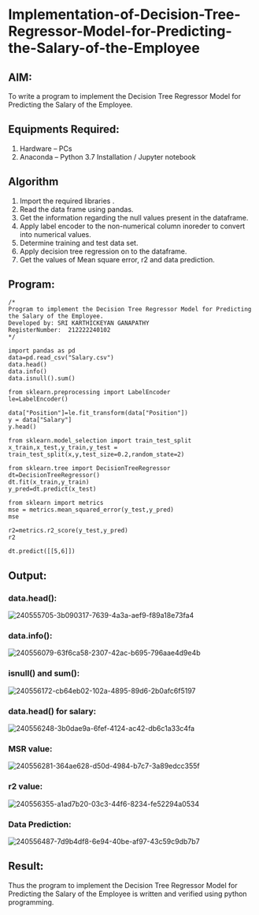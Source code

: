 # Implementation-of-Decision-Tree-Regressor-Model-for-Predicting-the-Salary-of-the-Employee

## AIM:
To write a program to implement the Decision Tree Regressor Model for Predicting the Salary of the Employee.

## Equipments Required:
1. Hardware – PCs
2. Anaconda – Python 3.7 Installation / Jupyter notebook

## Algorithm
1. Import the required libraries .
2. Read the data frame using pandas.
3. Get the information regarding the null values present in the dataframe.
4. Apply label encoder to the non-numerical column inoreder to convert into numerical values.
5. Determine training and test data set.
6. Apply decision tree regression on to the dataframe.
7. Get the values of Mean square error, r2 and data prediction.

## Program:
```
/*
Program to implement the Decision Tree Regressor Model for Predicting the Salary of the Employee.
Developed by: SRI KARTHICKEYAN GANAPATHY
RegisterNumber:  212222240102
*/

import pandas as pd
data=pd.read_csv("Salary.csv")
data.head()
data.info()
data.isnull().sum()

from sklearn.preprocessing import LabelEncoder
le=LabelEncoder()

data["Position"]=le.fit_transform(data["Position"])
y = data["Salary"]
y.head()

from sklearn.model_selection import train_test_split
x_train,x_test,y_train,y_test = train_test_split(x,y,test_size=0.2,random_state=2)

from sklearn.tree import DecisionTreeRegressor
dt=DecisionTreeRegressor()
dt.fit(x_train,y_train)
y_pred=dt.predict(x_test)

from sklearn import metrics
mse = metrics.mean_squared_error(y_test,y_pred)
mse

r2=metrics.r2_score(y_test,y_pred)
r2

dt.predict([[5,6]])
```

## Output:
### data.head():
![240555705-3b090317-7639-4a3a-aef9-f89a18e73fa4](https://github.com/srikarthickeyanganapathy/Implementation-of-Decision-Tree-Regressor-Model-for-Predicting-the-Salary-of-the-Employee/assets/119393842/c55dbabf-c808-495d-8505-e54b6deaa67d)
### data.info():
![240556079-63f6ca58-2307-42ac-b695-796aae4d9e4b](https://github.com/srikarthickeyanganapathy/Implementation-of-Decision-Tree-Regressor-Model-for-Predicting-the-Salary-of-the-Employee/assets/119393842/6ec58b22-88d4-4b67-b041-1b64a453e427)
### isnull() and sum():
![240556172-cb64eb02-102a-4895-89d6-2b0afc6f5197](https://github.com/srikarthickeyanganapathy/Implementation-of-Decision-Tree-Regressor-Model-for-Predicting-the-Salary-of-the-Employee/assets/119393842/45993f14-45ed-4235-946e-fe5100ede328)
### data.head() for salary:
![240556248-3b0dae9a-6fef-4124-ac42-db6c1a33c4fa](https://github.com/srikarthickeyanganapathy/Implementation-of-Decision-Tree-Regressor-Model-for-Predicting-the-Salary-of-the-Employee/assets/119393842/22e7daee-2610-4409-a7db-6e694c4a3d9e)
### MSR value:
![240556281-364ae628-d50d-4984-b7c7-3a89edcc355f](https://github.com/srikarthickeyanganapathy/Implementation-of-Decision-Tree-Regressor-Model-for-Predicting-the-Salary-of-the-Employee/assets/119393842/e6154c70-402d-472e-a6ce-242cd6217056)
### r2 value:
![240556355-a1ad7b20-03c3-44f6-8234-fe52294a0534](https://github.com/srikarthickeyanganapathy/Implementation-of-Decision-Tree-Regressor-Model-for-Predicting-the-Salary-of-the-Employee/assets/119393842/bf065d7c-b523-4611-ba43-da754a4fb790)
### Data Prediction:
![240556487-7d9b4df8-6e94-40be-af97-43c59c9db7b7](https://github.com/srikarthickeyanganapathy/Implementation-of-Decision-Tree-Regressor-Model-for-Predicting-the-Salary-of-the-Employee/assets/119393842/e54265f9-4c22-4599-bca2-8f69b50987a5)

## Result:
Thus the program to implement the Decision Tree Regressor Model for Predicting the Salary of the Employee is written and verified using python programming.
